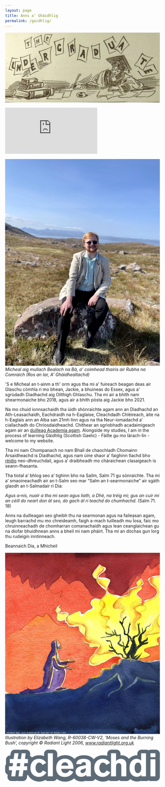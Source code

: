 ```yaml
---
layout: page
title: Anns a' Ghàidhlig
permalink: /gaidhlig/
---
```

![UoG_Undergrad_Banner](media/banner.webp)

<script src="https://www.biblegateway.com/votd/votd.write.callback.js"></script>
<script src="https://www.biblegateway.com/votd/get/?format=json&version=ESVUK&callback=BG.votdWriteCallback"></script>
<!-- alternative for no javascript -->
<noscript>
<iframe framespacing="0" frameborder="no" src="https://www.biblegateway.com/votd/get/?format=html&version=ESVUK">View Verse of the Day</iframe>
</noscript><br> 

![Michael at the top of Bealach na Bà, overlooking the Applecross Peninsula (Wester Ross, Highlands)](/media/michael.jpg)
*Mìcheal aig mullach Bealach na Bà, a' coimhead thairis air Rubha na Comraich (Ros an Iar, A' Ghàidhealtachd)*

<html>
    <label id="lblGreetings"></label>

<script>
    var myDate = new Date();
    var hrs = myDate.getHours();

    var greet;

    if (hrs < 12)
        greet = 'Madainn mhath';
    else if (hrs >= 12 && hrs <= 17)
        greet = 'Feasgar math';
    else if (hrs >= 17 && hrs <= 24)
        greet = 'Feasgar math';

    document.getElementById('lblGreetings').innerHTML =
        '<b>' + greet + '!</b>';
</script>
</html>

'S e Mìcheal an t-ainm a th' orm agus tha mi a' fuireach beagan deas air Glaschu còmhla ri mo bhean, Jackie, a bhuineas do Essex, agus a' sgrùdadh Diadhachd aig Oilthigh Ghlaschu. Tha mi air a bhith nam shearmonaiche bho 2018, agus air a bhith pòsta aig Jackie bho 2021.

Na mo chuid ionnsachaidh tha ùidh shònraichte agam ann an Diadhachd an Ath-Leasachaidh, Eachdraidh na h-Eaglaise, Cleachdadh Chlèireach, àite na h-Eaglais ann an Alba san 21mh linn agus na tha Neur-iomadachd a’ ciallachadh do Chrìosdaidheachd. Chithear an sgrìobhadh acadaimigeach agam air an [duilleag Academia agam](https://glasgow.academia.edu/MichaelRJTopple). Alongside my studies, I am in the process of learning Gàidhlig (Scottish Gaelic) - Fàilte gu mo làrach-lìn - welcome to my website.

Tha mi nam Chompanach no nam Bhall de chaochladh Chomainn Àrsaidheachd is Diadhachd, agus nam ùine shaor a’ faighinn tlachd bho [rèidio](https://gm5aug.topple.scot/) neo-dhreuchdail, agus a’ draibheadh ​​mo chàraichean clasaigeach is seann-fhasanta.

Tha tiotal a’ bhlog seo a’ tighinn bho na Sailm, Salm 71 gu sònraichte. Tha mi a’ smaoineachadh air an t-Salm seo mar “Salm an t-searmonaiche” air sgàth glaodh an t-Salmadair ri Dia:

*Agus a‑nis, nuair a tha mi sean agus liath, a Dhè, na trèig mi; gus an cuir mi an cèill do neart don àl seo, do gach àl ri teachd do chumhachd.* (Salm 71. 18)

Anns na duilleagan seo gheibh thu na searmonan agus na faileasan agam, leugh barrachd mu mo chreideamh, faigh a-mach tuilleadh mu Ìosa, faic mo chruinneachadh de chomharran comanachaidh agus lean ceanglaichean gu na diofar bhuidhnean anns a bheil mi nam phàirt. Tha mi an dòchas gun lorg thu rudeigin inntinneach.

Beannaich Dia, a Mhìcheil

![Moses at the Burning Bush](media/Moses.jpg)
*Illustration by Elizabeth Wang, R-60038-CW-V2, ‘Moses and the Burning Bush’, copyright © Radiant Light 2006, www.radiantlight.org.uk*

[<img src="/media/cleachdi.png">](https://www.cleachdi.scot/)
